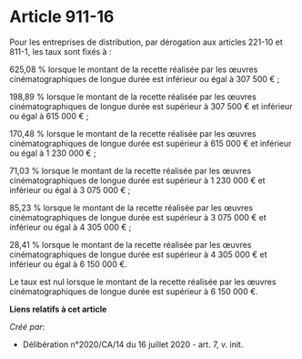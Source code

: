 # Article 911-16

Pour les entreprises de distribution, par dérogation aux articles 221-10 et 811-1, les taux sont fixés à :

625,08 % lorsque le montant de la recette réalisée par les œuvres cinématographiques de longue durée est inférieur ou égal à
307 500 € ;

198,89 % lorsque le montant de la recette réalisée par les œuvres cinématographiques de longue durée est supérieur à 307 500
€ et inférieur ou égal à 615 000 € ;

170,48 % lorsque le montant de la recette réalisée par les œuvres cinématographiques de longue durée est supérieur à 615 000
€ et inférieur ou égal à 1 230 000 € ;

71,03 % lorsque le montant de la recette réalisée par les œuvres cinématographiques de longue durée est supérieur à 1 230 000
€ et inférieur ou égal à 3 075 000 € ;

85,23 % lorsque le montant de la recette réalisée par les œuvres cinématographiques de longue durée est supérieur à 3 075 000
€ et inférieur ou égal à 4 305 000 € ;

28,41 % lorsque le montant de la recette réalisée par les œuvres cinématographiques de longue durée est supérieur à 4 305 000
€ et inférieur ou égal à 6 150 000 €.

Le taux est nul lorsque le montant de la recette réalisée par les œuvres cinématographiques de longue durée est supérieur à 6
150 000 €.

**Liens relatifs à cet article**

_Créé par_:

  - Délibération n°2020/CA/14 du 16 juillet 2020 - art. 7, v. init.
